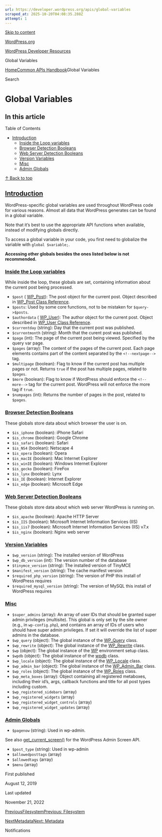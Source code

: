 ```yaml
---
url: https://developer.wordpress.org/apis/global-variables
scraped_at: 2025-10-20T04:08:35.288Z
attempt: 1
---
```


[Skip to content](https://developer.wordpress.org/apis/global-variables/#wp--skip-link--target)

[WordPress.org](https://wordpress.org/)

[WordPress Developer Resources](https://developer.wordpress.org/)

Global Variables


[Home](https://developer.wordpress.org/)[Common APIs Handbook](https://developer.wordpress.org/apis/)Global Variables

Search

# Global Variables

## In this article

Table of Contents

- [Introduction](https://developer.wordpress.org/apis/global-variables/#introduction)
  - [Inside the Loop variables](https://developer.wordpress.org/apis/global-variables/#inside-the-loop-variables)
  - [Browser Detection Booleans](https://developer.wordpress.org/apis/global-variables/#browser-detection-booleans)
  - [Web Server Detection Booleans](https://developer.wordpress.org/apis/global-variables/#web-server-detection-booleans)
  - [Version Variables](https://developer.wordpress.org/apis/global-variables/#version-variables)
  - [Misc](https://developer.wordpress.org/apis/global-variables/#misc)
  - [Admin Globals](https://developer.wordpress.org/apis/global-variables/#admin-globals)

[↑ Back to top](https://developer.wordpress.org/apis/global-variables/#wp--skip-link--target)

## [Introduction](https://developer.wordpress.org/apis/global-variables/\#introduction)

WordPress-specific global variables are used throughout WordPress code for various reasons. Almost all data that WordPress generates can be found in a global variable.

Note that it’s best to use the appropriate API functions when available, instead of modifying globals directly.

To access a global variable in your code, you first need to globalize the variable with `global $variable;`.

**Accessing other globals besides the ones listed below is not recommended.**

### [Inside the Loop variables](https://developer.wordpress.org/apis/global-variables/\#inside-the-loop-variables)

While inside the loop, these globals are set, containing information about the current post being processed.

- `$post` ( [WP\_Post](https://developer.wordpress.org/reference/classes/wp_post/)): The post object for the current post. Object described in [WP\_Post Class Reference](https://developer.wordpress.org/reference/classes/wp_post/).
- `$posts`: Used by some core functions, not to be mistaken for `$query->$posts`.
- `$authordata` ( [WP\_User](https://developer.wordpress.org/reference/classes/wp_user/)): The author object for the current post. Object described in [WP\_User Class Reference](https://developer.wordpress.org/reference/classes/wp_user/).
- `$currentday` (string): Day that the current post was published.
- `$currentmonth` (string): Month that the curent post was published.
- `$page` (int): The page of the current post being viewed. Specified by the query var page.
- `$pages` (array): The content of the pages of the current post. Each page elements contains part of the content separated by the `<!--nextpage-->` tag.
- `$multipage` (boolean): Flag to know if the current post has multiple pages or not. Returns `true` if the post has multiple pages, related to `$pages`.
- `$more` (boolean): Flag to know if WordPress should enforce the `<!--more-->` tag for the current post. WordPress will not enforce the more tag if `true`.
- `$numpages` (int): Returns the number of pages in the post, related to `$pages`.

### [Browser Detection Booleans](https://developer.wordpress.org/apis/global-variables/\#browser-detection-booleans)

These globals store data about which browser the user is on.

- `$is_iphone` (boolean): iPhone Safari
- `$is_chrome` (boolean): Google Chrome
- `$is_safari` (boolean): Safari
- `$is_NS4` (boolean): Netscape 4
- `$is_opera` (boolean): Opera
- `$is_macIE` (boolean): Mac Internet Explorer
- `$is_winIE` (boolean): Windows Internet Explorer
- `$is_gecko` (boolean): FireFox
- `$is_lynx` (boolean): Lynx
- `$is_IE` (boolean): Internet Explorer
- `$is_edge` (boolean): Microsoft Edge

### [Web Server Detection Booleans](https://developer.wordpress.org/apis/global-variables/\#web-server-detection-booleans)

These globals store data about which web server WordPress is running on.

- `$is_apache` (boolean): Apache HTTP Server
- `$is_IIS` (boolean): Microsoft Internet Information Services (IIS)
- `$is_iis7` (boolean): Microsoft Internet Information Services (IIS) v7.x
- `$is_nginx` (boolean): Nginx web server

### [Version Variables](https://developer.wordpress.org/apis/global-variables/\#version-variables)

- `$wp_version` (string): The installed version of WordPress
- `$wp_db_version` (int): The version number of the database
- `$tinymce_version` (string): The installed version of TinyMCE
- `$manifest_version` (string): The cache manifest version
- `$required_php_version` (string): The version of PHP this install of WordPress requires
- `$required_mysql_version` (string): The version of MySQL this install of WordPress requires

### [Misc](https://developer.wordpress.org/apis/global-variables/\#misc)

- `$super_admins` (array): An array of user IDs that should be granted super admin privileges (multisite). This global is only set by the site owner (e.g., in `wp-config.php`), and contains an array of IDs of users who should have super admin privileges. If set it will override the list of super admins in the database.
- `$wp_query` (object): The global instance of the [WP\_Query](https://developer.wordpress.org/reference/classes/wp_query/) class.
- `$wp_rewrite` (object): The global instance of the [WP\_Rewrite](https://developer.wordpress.org/reference/classes/wp_rewrite/) class.
- `$wp` (object): The global instance of the [WP](https://developer.wordpress.org/reference/classes/wp/) environment setup class.
- `$wpdb` (object): The global instance of the [wpdb](https://developer.wordpress.org/reference/classes/wpdb/) class.
- `$wp_locale` (object): The global instance of the [WP\_Locale](https://developer.wordpress.org/reference/classes/wp_locale/) class.
- `$wp_admin_bar` (object): The global instance of the [WP\_Admin\_Bar](https://developer.wordpress.org/reference/classes/wp_admin_bar/) class.
- `$wp_roles` (object): The global instance of the [WP\_Roles](https://developer.wordpress.org/reference/classes/wp_roles/) class.
- `$wp_meta_boxes` (array): Object containing all registered metaboxes, including their id’s, args, callback functions and title for all post types including custom.
- `$wp_registered_sidebars` (array)
- `$wp_registered_widgets` (array)
- `$wp_registered_widget_controls` (array)
- `$wp_registered_widget_updates` (array)

### [Admin Globals](https://developer.wordpress.org/apis/global-variables/\#admin-globals)

- `$pagenow` (string): Used in wp-admin.

See also [get\_current\_screen()](https://developer.wordpress.org/reference/functions/get_current_screen/) for the WordPress Admin Screen API.
- `$post_type` (string): Used in wp-admin
- `$allowedposttags` (array)
- `$allowedtags` (array)
- `$menu` (array)

First published

August 12, 2019

Last updated

November 21, 2022

[PreviousFilesystemPrevious: Filesystem](https://developer.wordpress.org/apis/filesystem/)

[NextMetadataNext: Metadata](https://developer.wordpress.org/apis/metadata/)

Notifications